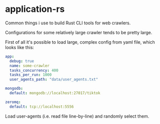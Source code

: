 # application-rs

Common things i use to build Rust CLI tools for web crawlers.

Configurations for some relatively large crawler tends to be pretty large.


First of all it's possible to load large, complex config from yaml file, which
looks like this:

```yaml
app:
  debug: true
  name: some-crawler
  tasks_concurrency: 400
  tasks_per_run: 1000
  user_agents_path: "data/user_agents.txt"

mongodb:
  default: mongodb://localhost:27017/tiktok

zeromq:
  default: tcp://localhost:5556
```

Load user-agents (i.e. read file line-by-line) and randomly select them.